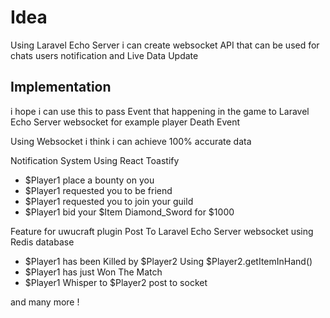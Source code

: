 # Idea

Using Laravel Echo Server i can create websocket API that can be used for chats users notification and Live Data Update

## Implementation

i hope i can use this to pass Event that happening in the game to Laravel Echo Server websocket for example player Death Event

Using Websocket i think i can achieve 100% accurate data

Notification System Using React Toastify

- $Player1 place a bounty on you
- $Player1 requested you to be friend
- $Player1 requested you to join your guild
- $Player1 bid your $Item Diamond_Sword for $1000

Feature for uwucraft plugin
Post To Laravel Echo Server websocket using Redis database

- $Player1 has been Killed by $Player2 Using $Player2.getItemInHand()
- $Player1 has just Won The Match
- $Player1 Whisper to $Player2 post to socket

and many more !
